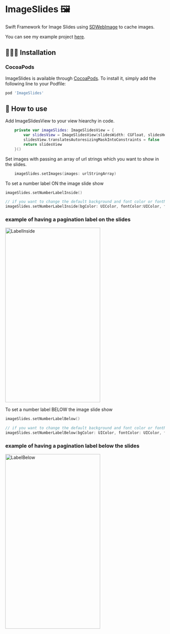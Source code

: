 # ImageSlides 🖼 
Swift Framework for Image Slides using [SDWebImage](https://github.com/SDWebImage/SDWebImage) to cache images.

You can see my example project [here](https://github.com/moet-stein/ImageSlidesExampleProject).

## 👩🏻‍🔧 Installation

### CocoaPods
ImageSlides is available through [CocoaPods](http://cocoapods.org). To install
it, simply add the following line to your Podfile:

```ruby
pod 'ImageSlides'
```

## 📑 How to use
Add ImageSlidesView to your view hiearchy in code.
```swift
    private var imageSlides: ImageSlidesView = {
        var slidesView = ImageSlidesView(slidesWidth: CGFloat, slidesHeight: CGFloat)
        slidesView.translatesAutoresizingMaskIntoConstraints = false
        return slidesView
    }()
```

Set images with passing an array of url strings which you want to show in the slides.
```swift
    imageSlides.setImages(images: urlStringArray)
```

To set a number label ON the image slide show
```swift
imageSlides.setNumberLabelInside()

// if you want to change the default background and font color or fontName. Nil can be passed.
imageSlides.setNumberLabelInside(bgColor: UIColor, fontColor:UIColor, fontName: String)
```
### example of having a pagination label on the slides
<a>
    <img src="https://user-images.githubusercontent.com/66197018/173561730-9d016912-1cf4-429d-8ae0-591aac3e9aac.png" alt="LabelInside" width="300" height="550" >
</a>

To set a number label BELOW the image slide show
```swift
imageSlides.setNumberLabelBelow()

// if you want to change the default background and font color or fontName. Nil can be passed.
imageSlides.setNumberLabelBelow(bgColor: UIColor, fontColor: UIColor, fontName: String)
```

### example of having a pagination label below the slides
<a>
    <img src="https://user-images.githubusercontent.com/66197018/173561557-8e55893c-14ba-4bda-9bc8-e2ca62cfc13a.png" alt="LabelBelow" width="300" height="550" >
</a>
